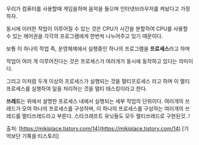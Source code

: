 우리가 컴퓨터를 사용할때 게임을하며 음악을 들으며 인터넷브라우저를 켜놨다고 가정하자.

동시에 이러한 작업이 이루어질 수 있는 것은 CPU가 시간을 분할하여 CPU를 사용할 수 있는 제어권을 각각의 프로그램에게 한번씩 나누어주고 있기 때문이다.

보통 이 하나의 작업 즉, 운영체제에서 실행중인 하나의 프로그램을 **프로세스**라고 하며

작업이 여러 개 이루어진다는 것은 프로세스가 여러개가 동시에 동작하고 있다는 의미이다.

그리고 이처럼 두개 이상의 프로세스가 실행되는 것을 멀티프로세스 라고 하며 이 멀티프로세스를 실행하여 일을 처리하는 것을 멀티 태스킹이라고 한다.

**쓰레드**는 위에서 설명한 프로세스 내에서 실행되는 세부 작업의 단위이다. 여러개의 쓰레드가 모여 하나의 프로세스를 구성하며, 이 하나의 프로세스를 구성하는 여러개의 쓰레드를 멀티쓰레드라고 부른다.
스타크래프트 유닛들도 모두 멀티쓰레드로 구현된것..!

출처: [https://mikiplace.tistory.com/14](https://mikiplace.tistory.com/14) [기억보단 기록을:티스토리]
